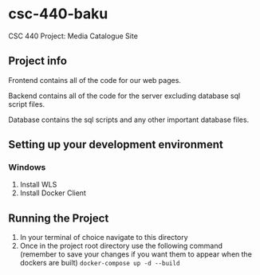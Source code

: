 # csc-440-baku
CSC 440 Project: Media Catalogue Site

## Project info
Frontend contains all of the code for our web pages.

Backend contains all of the code for the server excluding database sql script files.

Database contains the sql scripts and any other important database files.

## Setting up your development environment

### Windows

1. Install WLS
2. Install Docker Client

## Running the Project

1. In your terminal of choice navigate to this directory 
2. Once in the project root directory use the following command (remember to save your changes if you want them to appear when the dockers are built)
    `docker-compose up -d --build`